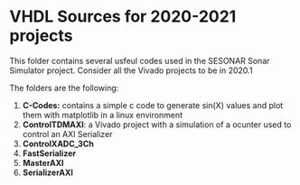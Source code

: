 # VHDL Sources for 2020-2021 projects 

This folder contains several usfeul codes used in the SESONAR Sonar Simulator project. Consider all the Vivado projects to be in 2020.1

The folders are the following:

1. **C-Codes:** contains a simple c code to generate sin(X) values and plot them with matplotlib in a linux environment
2. **ControlTDMAXI**: a Vivado project with a simulation of a ocunter used to control an AXI Serializer
3. **ControlXADC_3Ch** 
4. **FastSerializer**
5. **MasterAXI**
6. **SerializerAXI** 
